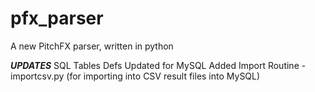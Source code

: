 # pfx_parser
A new PitchFX parser, written in python

***UPDATES***
SQL Tables Defs Updated for MySQL
Added Import Routine - importcsv.py (for importing into CSV result files into MySQL)


